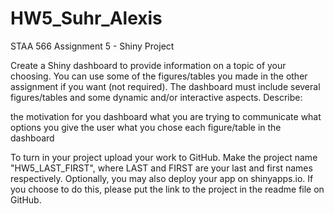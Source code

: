 # HW5_Suhr_Alexis
STAA 566 Assignment 5 - Shiny Project  

Create a Shiny dashboard to provide information on a topic of your choosing. You can use some of the figures/tables you made in the other assignment if you want (not required). The dashboard must include several figures/tables and some dynamic and/or interactive aspects. Describe:

the motivation for you dashboard what you are trying to communicate what options you give the user what you chose each figure/table in the dashboard

To turn in your project upload your work to GitHub. Make the project name "HW5_LAST_FIRST", where LAST and FIRST are your last and first names respectively. Optionally, you may also deploy your app on shinyapps.io. If you choose to do this, please put the link to the project in the readme file on GitHub.
